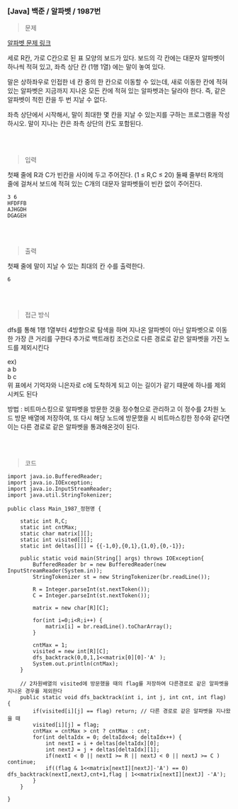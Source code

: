 <h3>[Java] 백준 / 알파벳 / 1987번 </h3>

> 문제
> 

[알파벳 문제 링크](https://www.acmicpc.net/problem/1987)

세로 R칸, 가로 C칸으로 된 표 모양의 보드가 있다. 보드의 각 칸에는 대문자 알파벳이 하나씩 적혀 있고, 좌측 상단 칸 (1행 1열) 에는 말이 놓여 있다.

말은 상하좌우로 인접한 네 칸 중의 한 칸으로 이동할 수 있는데, 새로 이동한 칸에 적혀 있는 알파벳은 지금까지 지나온 모든 칸에 적혀 있는 알파벳과는 달라야 한다. 즉, 같은 알파벳이 적힌 칸을 두 번 지날 수 없다.

좌측 상단에서 시작해서, 말이 최대한 몇 칸을 지날 수 있는지를 구하는 프로그램을 작성하시오. 말이 지나는 칸은 좌측 상단의 칸도 포함된다.

<br>
<br>

> 입력
> 

첫째 줄에 R과 C가 빈칸을 사이에 두고 주어진다. (1 ≤ R,C ≤ 20) 둘째 줄부터 R개의 줄에 걸쳐서 보드에 적혀 있는 C개의 대문자 알파벳들이 빈칸 없이 주어진다.

```
3 6
HFDFFB
AJHGDH
DGAGEH

```

<br>
<br>

> 출력
> 

첫째 줄에 말이 지날 수 있는 최대의 칸 수를 출력한다.

```
6

```

<br>
<br>

> 접근 방식
> 

dfs를 통해 1행 1열부터 4방향으로 탐색을 하며 지나온 알파벳이 아닌 알파벳으로 이동한 가장 큰 거리를 구한다
추가로 백트래킹 조건으로 다른 경로로 같은 알파벳을 가진 노드를 제외시킨다

ex) <br/>
a b <br/>
b c  <br/>위 표에서 기억자와 니은자로 c에 도착하게 되고 이는 길이가 같기 때문에 하나를 제외시켜도 된다

방법 : 비트마스킹으로 알파벳을 방문한 것을 정수형으로 관리하고 이 정수를 2차원 노드 방문 배열에 저장하여, 또 다시 해당 노드에 방문했을 시 비트마스킹한 정수와 같다면 이는 다른 경로로 같은 알파벳을 통과해온것이 된다.

<br>
<br>

> 코드
> 

```
import java.io.BufferedReader;
import java.io.IOException;
import java.io.InputStreamReader;
import java.util.StringTokenizer;

public class Main_1987_정현명 {

	static int R,C;
	static int cntMax;
	static char matrix[][];
	static int visited[][];
	static int deltas[][] = {{-1,0},{0,1},{1,0},{0,-1}};

	public static void main(String[] args) throws IOException{
		BufferedReader br = new BufferedReader(new InputStreamReader(System.in));
		StringTokenizer st = new StringTokenizer(br.readLine());

		R = Integer.parseInt(st.nextToken());
		C = Integer.parseInt(st.nextToken());

		matrix = new char[R][C];

		for(int i=0;i<R;i++) {
			matrix[i] = br.readLine().toCharArray();
		}

		cntMax = 1;
		visited = new int[R][C];
		dfs_backtrack(0,0,1,1<<matrix[0][0]-'A' );
		System.out.println(cntMax);
	}

	// 2차원배열의 visited에 방문했을 때의 flag를 저장하여 다른경로로 같은 알파벳을 지나온 경우를 제외한다
	public static void dfs_backtrack(int i, int j, int cnt, int flag) {
		if(visited[i][j] == flag) return; // 다른 경로로 같은 알파벳을 지나왔을 때
		visited[i][j] = flag;
		cntMax = cntMax > cnt ? cntMax : cnt;
		for(int deltaIdx = 0; deltaIdx<4; deltaIdx++) {
			int nextI = i + deltas[deltaIdx][0];
			int nextJ = j + deltas[deltaIdx][1];
			if(nextI < 0 || nextI >= R || nextJ < 0 || nextJ >= C ) continue;
			if((flag & 1<<matrix[nextI][nextJ]-'A') == 0) dfs_backtrack(nextI,nextJ,cnt+1,flag | 1<<matrix[nextI][nextJ] -'A');
		}
	}

}

```
